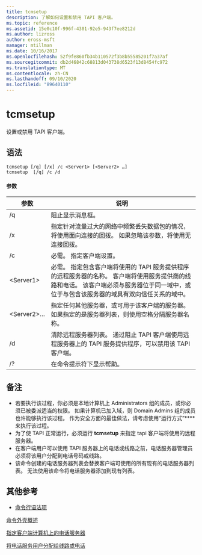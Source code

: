 ```yaml
---
title: tcmsetup
description: 了解如何设置和禁用 TAPI 客户端。
ms.topic: reference
ms.assetid: 15e0c10f-996f-4301-92e5-943f7ee8212d
ms.author: lizross
author: eross-msft
manager: mtillman
ms.date: 10/16/2017
ms.openlocfilehash: 52f9fe860fb34b110572f3b8b55585201f7a37af
ms.sourcegitcommit: db2d46842c68813d043738d6523f13d8454fc972
ms.translationtype: MT
ms.contentlocale: zh-CN
ms.lasthandoff: 09/10/2020
ms.locfileid: "89640110"
---
```

# <a name="tcmsetup"></a>tcmsetup



设置或禁用 TAPI 客户端。

## <a name="syntax"></a>语法

```
tcmsetup [/q] [/x] /c <Server1> [<Server2> …]
tcmsetup  [/q] /c /d
```

#### <a name="parameters"></a>参数

|参数|说明|
|---------|-----------|
|/q|阻止显示消息框。|
|/x|指定针对流量过大的网络中频繁丢失数据包的情况，将使用面向连接的回拨。 如果忽略该参数，将使用无连接回拨。|
|/c|必需。 指定客户端设置。|
|\<Server1>|必需。 指定包含客户端将使用的 TAPI 服务提供程序的远程服务器的名称。 客户端将使用服务提供商的线路和电话。 该客户端必须与服务器位于同一域中，或位于与包含该服务器的域具有双向信任关系的域中。|
|\<Server2>…|指定任何其他服务器，或可用于该客户端的服务器。 如果指定的是服务器列表，则使用空格分隔服务器名称。|
|/d|清除远程服务器列表。 通过阻止 TAPI 客户端使用远程服务器上的 TAPI 服务提供程序，可以禁用该 TAPI 客户端。|
|/?|在命令提示符下显示帮助。|

## <a name="remarks"></a>备注

-   若要执行该过程，你必须是本地计算机上 Administrators 组的成员，或你必须已被委派适当的权限。 如果计算机已加入域，则 Domain Admins 组的成员也许能够执行该过程。 作为安全方面的最佳做法，请考虑使用“运行方式”**** 来执行该过程。
-   为了使 TAPI 正常运行，必须运行 **tcmsetup** 来指定 tapi 客户端将使用的远程服务器。
-   在客户端用户可以使用 TAPI 服务器上的电话或线路之前，电话服务器管理员必须将该用户分配到电话号码或线路。
-   该命令创建的电话服务器列表会替换客户端可使用的所有现有的电话服务器列表。 无法使用该命令将电话服务器添加到现有列表。

## <a name="additional-references"></a>其他参考

- [命令行语法项](command-line-syntax-key.md)

[命令外壳概述](/previous-versions/windows/it-pro/windows-server-2003/cc737438(v=ws.10))

[指定客户端计算机上的电话服务器](/previous-versions/windows/it-pro/windows-server-2003/cc759226(v=ws.10))

[将电话服务用户分配给线路或电话](/previous-versions/windows/it-pro/windows-server-2003/cc736875(v=ws.10))
